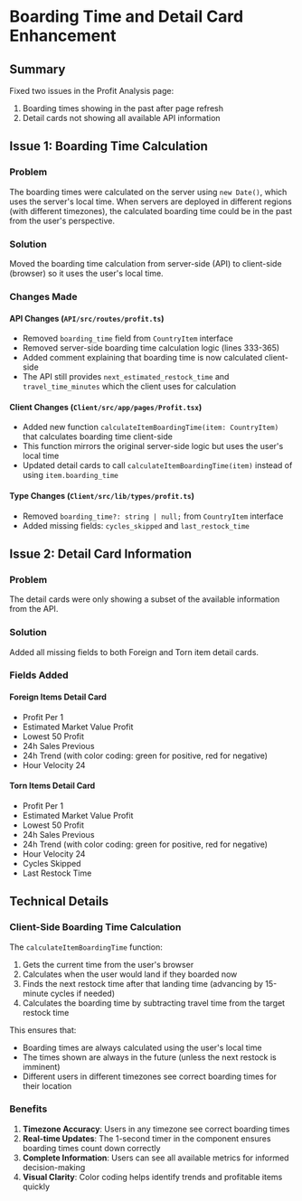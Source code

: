 # Boarding Time and Detail Card Enhancement

## Summary
Fixed two issues in the Profit Analysis page:
1. Boarding times showing in the past after page refresh
2. Detail cards not showing all available API information

## Issue 1: Boarding Time Calculation

### Problem
The boarding times were calculated on the server using `new Date()`, which uses the server's local time. When servers are deployed in different regions (with different timezones), the calculated boarding time could be in the past from the user's perspective.

### Solution
Moved the boarding time calculation from server-side (API) to client-side (browser) so it uses the user's local time.

### Changes Made

#### API Changes (`API/src/routes/profit.ts`)
- Removed `boarding_time` field from `CountryItem` interface
- Removed server-side boarding time calculation logic (lines 333-365)
- Added comment explaining that boarding time is now calculated client-side
- The API still provides `next_estimated_restock_time` and `travel_time_minutes` which the client uses for calculation

#### Client Changes (`Client/src/app/pages/Profit.tsx`)
- Added new function `calculateItemBoardingTime(item: CountryItem)` that calculates boarding time client-side
- This function mirrors the original server-side logic but uses the user's local time
- Updated detail cards to call `calculateItemBoardingTime(item)` instead of using `item.boarding_time`

#### Type Changes (`Client/src/lib/types/profit.ts`)
- Removed `boarding_time?: string | null;` from `CountryItem` interface
- Added missing fields: `cycles_skipped` and `last_restock_time`

## Issue 2: Detail Card Information

### Problem
The detail cards were only showing a subset of the available information from the API.

### Solution
Added all missing fields to both Foreign and Torn item detail cards.

### Fields Added

#### Foreign Items Detail Card
- Profit Per 1
- Estimated Market Value Profit
- Lowest 50 Profit
- 24h Sales Previous
- 24h Trend (with color coding: green for positive, red for negative)
- Hour Velocity 24

#### Torn Items Detail Card
- Profit Per 1
- Estimated Market Value Profit
- Lowest 50 Profit
- 24h Sales Previous
- 24h Trend (with color coding: green for positive, red for negative)
- Hour Velocity 24
- Cycles Skipped
- Last Restock Time

## Technical Details

### Client-Side Boarding Time Calculation
The `calculateItemBoardingTime` function:
1. Gets the current time from the user's browser
2. Calculates when the user would land if they boarded now
3. Finds the next restock time after that landing time (advancing by 15-minute cycles if needed)
4. Calculates the boarding time by subtracting travel time from the target restock time

This ensures that:
- Boarding times are always calculated using the user's local time
- The times shown are always in the future (unless the next restock is imminent)
- Different users in different timezones see correct boarding times for their location

### Benefits
1. **Timezone Accuracy**: Users in any timezone see correct boarding times
2. **Real-time Updates**: The 1-second timer in the component ensures boarding times count down correctly
3. **Complete Information**: Users can see all available metrics for informed decision-making
4. **Visual Clarity**: Color coding helps identify trends and profitable items quickly
